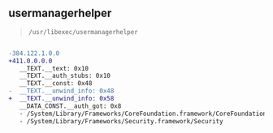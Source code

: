 ## usermanagerhelper

> `/usr/libexec/usermanagerhelper`

```diff

-384.122.1.0.0
+411.0.0.0.0
   __TEXT.__text: 0x10
   __TEXT.__auth_stubs: 0x10
   __TEXT.__const: 0x48
-  __TEXT.__unwind_info: 0x48
+  __TEXT.__unwind_info: 0x58
   __DATA_CONST.__auth_got: 0x8
   - /System/Library/Frameworks/CoreFoundation.framework/CoreFoundation
   - /System/Library/Frameworks/Security.framework/Security

```
